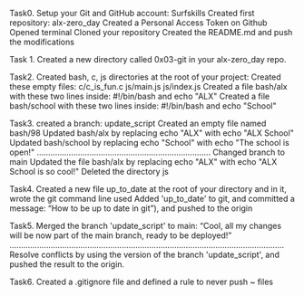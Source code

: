 Task0. 
Setup your Git and GitHub account: Surfskills
Created first repository: alx-zero_day
Created a Personal Access Token on Github
Opened terminal
Cloned your repository
Created the README.md and push the modifications

Task 1.
Created a new directory called 0x03-git in your alx-zero_day repo.

Task2.
Created bash, c, js directories at the root of your project: 
Created these empty files:
c/c_is_fun.c
js/main.js
js/index.js
Created a file bash/alx with these two lines inside: #!/bin/bash and echo "ALX"
Created a file bash/school with these two lines inside: #!/bin/bash and echo "School"

Task3.
created a branch: update_script
Created an empty file named bash/98
Updated bash/alx by replacing echo "ALX" with echo "ALX School"
Updated bash/school by replacing echo "School" with echo "The school is open!"
............................................................................
Changed branch to main
Updated the file bash/alx by replacing echo "ALX" with echo "ALX School is so cool!"
Deleted the directory js

Task4.
Created a new file up_to_date at the root of your directory and in it, wrote the git command line used
Added 'up_to_date' to git, and committed a message: “How to be up to date in git”), and pushed to the origin

Task5.
Merged the branch 'update_script' to main: “Cool, all my changes will be now part of the main branch, ready to be deployed!”
........................................................................................................................
Resolve conflicts by using the version of the branch 'update_script', and pushed the result to the origin.

Task6.
Created a .gitignore file and defined a rule to never push ~ files












